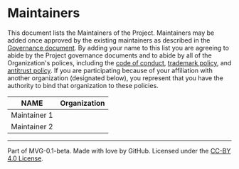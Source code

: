 # Maintainers

This document lists the Maintainers of the Project. Maintainers may be added once approved by the existing maintainers as described in the [Governance document](./GOVERNANCE.md). By adding your name to this list you are agreeing to abide by the Project governance documents and to abide by all of the Organization's polices, including the [code of conduct](https://github.com/adamjstewart/torchgeo-governance/blob/main/CODE-OF-CONDUCT.md), [trademark policy](https://github.com/adamjstewart/torchgeo-governance/blob/main/TRADEMARKS.md), and [antitrust policy](https://github.com/adamjstewart/torchgeo-governance/blob/main/ANTITRUST.md). If you are participating because of your affiliation with another organization (designated below), you represent that you have the authority to bind that organization to these policies.

| **NAME** | **Organization** |
| --- | --- |
| Maintainer 1 | |
| Maintainer 2 | |

---
Part of MVG-0.1-beta.
Made with love by GitHub. Licensed under the [CC-BY 4.0 License](https://creativecommons.org/licenses/by/4.0/).
